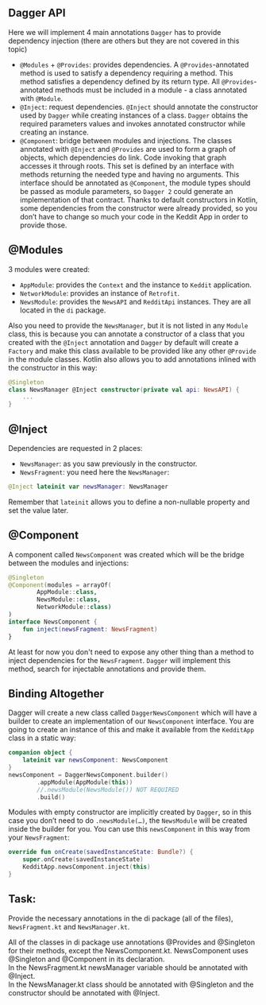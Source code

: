 Dagger API
----------

Here we will implement 4 main annotations `Dagger` has to provide dependency injection (there are others but they are not covered in this topic)

* `@Modules` + `@Provides`: provides dependencies. A `@Provides`-annotated method is used to satisfy a dependency requiring a method. This method satisfies a dependency defined by its return type. All `@Provides`-annotated methods must be included in a module - a class annotated with `@Module`.
* `@Inject`: request dependencies. `@Inject` should annotate the constructor used by `Dagger` while creating instances of a class. `Dagger` obtains the required parameters values and invokes annotated constructor while creating an instance.
* `@Component`: bridge between modules and injections. The classes annotated with `@Inject` and `@Provides` are used to form a graph of objects, which dependencies do link. Code invoking that graph accesses it through roots. This set is defined by an interface with methods returning the needed type and having no arguments. This interface should be annotated as `@Component`, the module types should be passed as module parameters, so `Dagger 2` could generate an implementation of that contract.
Thanks to default constructors in Kotlin, some dependencies from the constructor were already provided, so you don’t have to change so much your code in the Keddit App in order to provide those.

@Modules
--------

3 modules were created:

* `AppModule`: provides the `Context` and the instance to `Keddit` application.
* `NetworkModule`: provides an instance of `Retrofit`.
* `NewsModule`: provides the `NewsAPI` and `RedditApi` instances.
They are all located in the `di` package.

Also you need to provide the `NewsManager`, but it is not listed in any `Module` class, this is because you can annotate a constructor of a class that you created with the `@Inject` annotation and `Dagger` by default will create a `Factory` and make this class available to be provided like any other `@Provide` in the module classes. Kotlin also allows you to add annotations inlined with the constructor in this way:


```kotlin
@Singleton
class NewsManager @Inject constructor(private val api: NewsAPI) {
    ...
}
```      
@Inject
-------

Dependencies are requested in 2 places:

* `NewsManager`: as you saw previously in the constructor.
* `NewsFragment`: you need here the `NewsManager`:

```kotlin
@Inject lateinit var newsManager: NewsManager
```      

Remember that `lateinit` allows you to define a non-nullable property and set the value later.

@Component
----------

A component called `NewsComponent` was created which will be the bridge between the modules and injections:


```kotlin
@Singleton
@Component(modules = arrayOf(
        AppModule::class,
        NewsModule::class,
        NetworkModule::class)
)
interface NewsComponent {
    fun inject(newsFragment: NewsFragment)
}
```      
At least for now you don't need to expose any other thing than a method to inject dependencies for the `NewsFragment`. `Dagger` will implement this method, search for injectable annotations and provide them.

Binding Altogether
------------------

Dagger will create a new class called `DaggerNewsComponent` which will have a builder to create an implementation of our `NewsComponent` interface. You are going to create an instance of this and make it available from the `KedditApp` class in a static way:


```kotlin
companion object {
    lateinit var newsComponent: NewsComponent
}
newsComponent = DaggerNewsComponent.builder()
        .appModule(AppModule(this))
        //.newsModule(NewsModule()) NOT REQUIRED
        .build()
```      

 Modules with empty constructor are implicitly created by `Dagger`, so in this case you don’t need to do `.newsModule(…)`, the `NewsModule` will be created inside the builder for you.
 You can use this `newsComponent` in this way from your `NewsFragment`:


```kotlin
override fun onCreate(savedInstanceState: Bundle?) {
    super.onCreate(savedInstanceState)
    KedditApp.newsComponent.inject(this)
}
```      
Task:
-----

Provide the necessary annotations in the di package (all of the files), `NewsFragment.kt` and `NewsManager.kt`.

<div class='hint'>All of the classes in di package use annotations @Provides and @Singleton for their methods, except the NewsComponent.kt. NewsComponent uses @Singleton and @Component in its declaration.</div>
<div class='hint'>In the NewsFragment.kt newsManager variable should be annotated with @Inject.</div>
<div class='hint'>In the NewsManager.kt class should be annotated with @Singleton and the constructor should be annotated with @Inject.</div>
  
